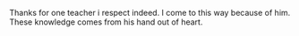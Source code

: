 Thanks for one teacher i respect indeed. I come to this way because of him. These knowledge comes from his hand out of heart. 